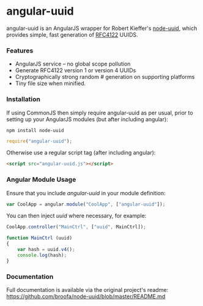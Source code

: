 # angular-uuid

angular-uuid is an AngularJS wrapper for Robert Kieffer's [node-uuid](https://github.com/broofa/node-uuid), which provides simple, fast generation of [RFC4122](http://www.ietf.org/rfc/rfc4122.txt) UUIDS.

### Features

* AngularJS service – no global scope pollution
* Generate RFC4122 version 1 or version 4 UUIDs
* Cryptographically strong random # generation on supporting platforms
* Tiny file size when minified.

### Installation

If using CommonJS then simply require angular-uuid as per usual, prior to setting up your AngularJS modules (but after including angular):

```
npm install node-uuid
```

```javascript
require("angular-uuid");
```

Otherwise use a regular script tag (after including angular):

```html
<script src="angular-uuid.js"></script>
```

### Angular Module Usage

Ensure that you include *angular-uuid* in your module definition:

```javascript
var CoolApp = angular.module("CoolApp", ["angular-uuid"]);
```

You can then inject *uuid* where necessary, for example:

```javascript
CoolApp.controller("MainCtrl", ["uuid", MainCtrl]);

function MainCtrl (uuid)
{
    var hash = uuid.v4();
    console.log(hash);
}
```

### Documentation

Full documentation is available via the original project's readme: https://github.com/broofa/node-uuid/blob/master/README.md
